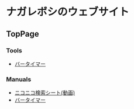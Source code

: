 # ナガレボシのウェブサイト
## TopPage
### Tools
- [バータイマー](tools/bar-timer.html)

### Manuals
- [ニコニコ検索シート(動画)](manuals/searchVideo.md)
- [バータイマー](manuals/bar-timer.md)